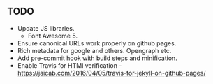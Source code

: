 TODO
----------

* Update JS libraries.
    * Font Awesome 5.
* Ensure canonical URLs work properly on github pages.
* Rich metadata for google and others. Opengraph etc.
* Add pre-commit hook with build steps and minification.
* Enable Travis for HTMl verification - https://jaicab.com/2016/04/05/travis-for-jekyll-on-github-pages/
